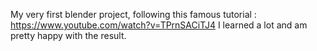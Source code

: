 My very first blender project, following this famous tutorial : https://www.youtube.com/watch?v=TPrnSACiTJ4
I learned a lot and am pretty happy with the result.
